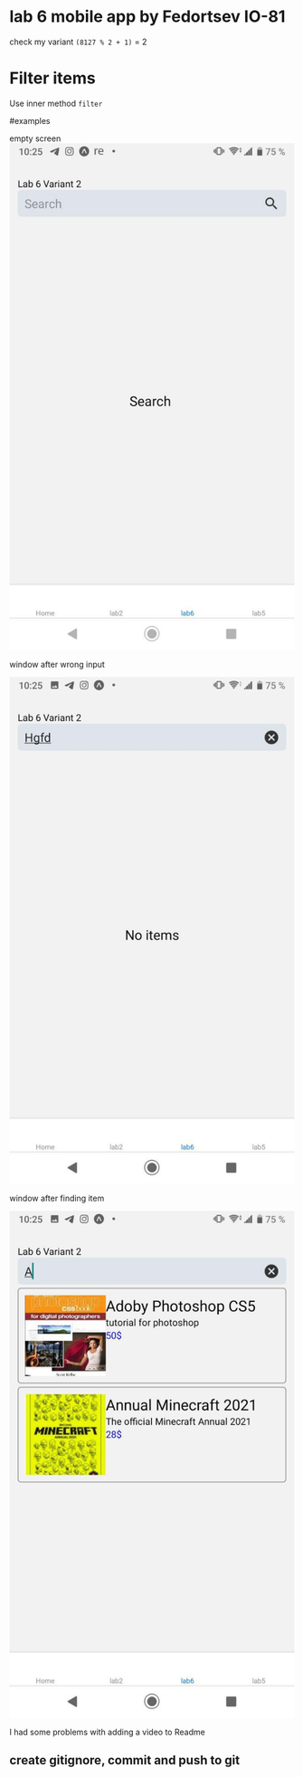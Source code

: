 # lab 6 mobile app by Fedortsev IO-81

check my variant `(8127 % 2 + 1)` = 2

# Filter items

Use inner method `filter`

#examples

empty screen
![example](img/61.jpg)

window after wrong input

![example](img/62.jpg)

window after finding item

![example](img/63.jpg)

I had some problems with adding a video to Readme

## create gitignore, commit and push to git

